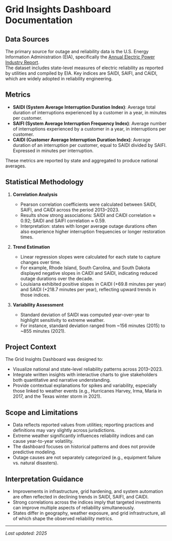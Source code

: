 # Grid Insights Dashboard Documentation

## Data Sources

The primary source for outage and reliability data is the U.S. Energy Information Administration (EIA), specifically the [Annual Electric Power Industry Report](https://www.eia.gov/electricity/annual/).  
The dataset includes state-level measures of electric reliability as reported by utilities and compiled by EIA. Key indices are SAIDI, SAIFI, and CAIDI, which are widely adopted in reliability engineering.

## Metrics

- **SAIDI (System Average Interruption Duration Index)**: Average total duration of interruptions experienced by a customer in a year, in minutes per customer.  
- **SAIFI (System Average Interruption Frequency Index)**: Average number of interruptions experienced by a customer in a year, in interruptions per customer.  
- **CAIDI (Customer Average Interruption Duration Index)**: Average duration of an interruption per customer, equal to SAIDI divided by SAIFI. Expressed in minutes per interruption.

These metrics are reported by state and aggregated to produce national averages.  

## Statistical Methodology

1. **Correlation Analysis**  
   - Pearson correlation coefficients were calculated between SAIDI, SAIFI, and CAIDI across the period 2013–2023.  
   - Results show strong associations: SAIDI and CAIDI correlation ≈ 0.92; SAIDI and SAIFI correlation ≈ 0.59.  
   - Interpretation: states with longer average outage durations often also experience higher interruption frequencies or longer restoration times.

2. **Trend Estimation**  
   - Linear regression slopes were calculated for each state to capture changes over time.  
   - For example, Rhode Island, South Carolina, and South Dakota displayed negative slopes in CAIDI and SAIDI, indicating reduced outage durations over the decade.  
   - Louisiana exhibited positive slopes in CAIDI (+69.8 minutes per year) and SAIDI (+218.7 minutes per year), reflecting upward trends in those indices.

3. **Variability Assessment**  
   - Standard deviation of SAIDI was computed year-over-year to highlight sensitivity to extreme weather.  
   - For instance, standard deviation ranged from ~156 minutes (2015) to ~855 minutes (2021).  

## Project Context

The Grid Insights Dashboard was designed to:  
- Visualize national and state-level reliability patterns across 2013–2023.  
- Integrate written insights with interactive charts to give stakeholders both quantitative and narrative understanding.  
- Provide contextual explanations for spikes and variability, especially those linked to weather events (e.g., Hurricanes Harvey, Irma, Maria in 2017, and the Texas winter storm in 2021).  

## Scope and Limitations

- Data reflects reported values from utilities; reporting practices and definitions may vary slightly across jurisdictions.  
- Extreme weather significantly influences reliability indices and can cause year-to-year volatility.  
- The dashboard focuses on historical patterns and does not provide predictive modeling.  
- Outage causes are not separately categorized (e.g., equipment failure vs. natural disasters).  

## Interpretation Guidance

- Improvements in infrastructure, grid hardening, and system automation are often reflected in declining trends in SAIDI, SAIFI, and CAIDI.  
- Strong correlations across the indices imply that targeted investments can improve multiple aspects of reliability simultaneously.  
- States differ in geography, weather exposure, and grid infrastructure, all of which shape the observed reliability metrics.  

---

_Last updated: 2025_  
